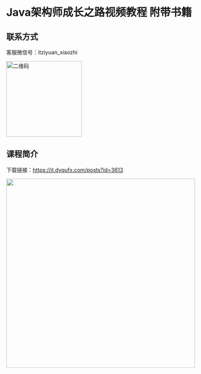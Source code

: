 # Java架构师成长之路视频教程 附带书籍

## 联系方式

客服微信号：itziyuan_xiaozhi

<img src="https://ziyuanyun.oss-cn-guangzhou.aliyuncs.com/common/20240614073449/666b82192834a.jpg" width="200" height="200" alt="二维码">

## 课程简介

下载链接：https://it.dyqufx.com/posts?id=3613

<img src="https://ziyuanyun.oss-cn-guangzhou.aliyuncs.com/yun/20240515185238/664493f62367c.jpg" width="500" alt="">

  

  